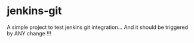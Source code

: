 # jenkins-git
A simple project to test jenkins git integration...
And it should be triggered by ANY change
!!!
